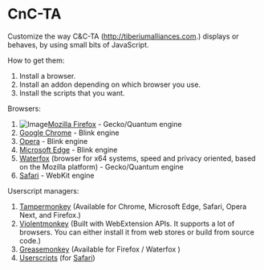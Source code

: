 # CnC-TA

Customize the way C&C-TA (http://tiberiumalliances.com.) displays or behaves, by using small bits of JavaScript.

How to get them:
  1. Install a browser.
  2. Install an addon depending on which browser you use.
  3. Install the scripts that you want.

Browsers:
  1. ![Image](https://github.com/alrra/browser-logos/blob/main/src/firefox/firefox_16x16.png)[Mozilla Firefox](https://mozilla.org/firefox/all/) -  Gecko/Quantum engine
  2. [Google Chrome](https://www.google.com/chrome/) - Blink engine
  3. [Opera](https://www.opera.com/) - Blink engine
  4. [Microsoft Edge](https://www.microsoft.com/edge/) - Blink engine
  5. [Waterfox](http://www.waterfoxproject.org/) (browser for x64 systems, speed and privacy oriented, based on the Mozilla platform) - Gecko/Quantum engine
  6. [Safari](https://www.apple.com/safari/) - WebKit engine

Userscript managers:
  1. [Tampermonkey](https://www.tampermonkey.net/) (Available for Chrome, Microsoft Edge, Safari, Opera Next, and Firefox.)
  2. [Violentmonkey](https://violentmonkey.github.io/) (Built with WebExtension APIs. It supports a lot of browsers. You can either install it from web stores or build from source code.)
  3. [Greasemonkey](https://www.greasespot.net/) (Available for Firefox / Waterfox )
  4. [Userscripts](https://github.com/quoid/userscripts) (for [Safari](https://apps.apple.com/us/app/userscripts/id1463298887))
  
